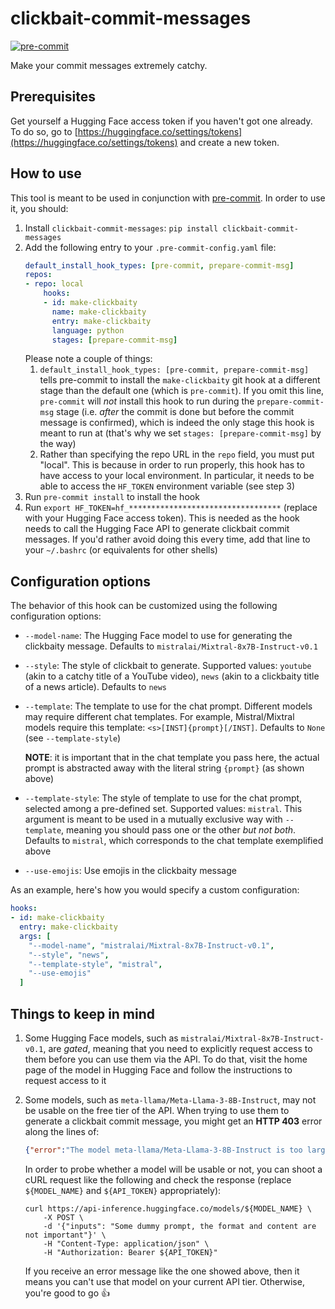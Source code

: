 # clickbait-commit-messages
[![pre-commit](https://img.shields.io/badge/pre--commit-enabled-brightgreen?logo=pre-commit)](https://github.com/pre-commit/pre-commit)

Make your commit messages extremely catchy.

## Prerequisites
Get yourself a Hugging Face access token if you haven't got one already. To do so, go to [https://huggingface.co/settings/tokens](https://huggingface.co/settings/tokens) and create a new token.

## How to use
This tool is meant to be used in conjunction with [pre-commit](https://pre-commit.com/). In order to use it, you should:
1. Install `clickbait-commit-messages`: `pip install clickbait-commit-messages`
2. Add the following entry to your `.pre-commit-config.yaml` file:
    ```yaml
    default_install_hook_types: [pre-commit, prepare-commit-msg]
    repos:
    - repo: local
        hooks:
        - id: make-clickbaity
          name: make-clickbaity
          entry: make-clickbaity
          language: python
          stages: [prepare-commit-msg]
    ```
    Please note a couple of things:
    1. `default_install_hook_types: [pre-commit, prepare-commit-msg]` tells pre-commit to install the `make-clickbaity` git hook at a different stage than the default one (which is `pre-commit`). If you omit this line, `pre-commit` will _not_ install this hook to run during the `prepare-commit-msg` stage (i.e. _after_ the commit is done but before the commit message is confirmed), which is indeed the only stage this hook is meant to run at (that's why we set `stages: [prepare-commit-msg]` by the way)
    2. Rather than specifying the repo URL in the `repo` field, you must put "local". This is because in order to run properly, this hook has to have access to your local environment. In particular, it needs to be able to access the `HF_TOKEN` environment variable (see step 3)
3. Run `pre-commit install` to install the hook
4. Run `export HF_TOKEN=hf_**********************************` (replace with your Hugging Face access token). This is needed as the hook needs to call the Hugging Face API to generate clickbait commit messages. If you'd rather avoid doing this every time, add that line to your `~/.bashrc` (or equivalents for other shells)

## Configuration options
The behavior of this hook can be customized using the following configuration options:
- `--model-name`: The Hugging Face model to use for generating the clickbaity message. Defaults to `mistralai/Mixtral-8x7B-Instruct-v0.1`
- `--style`: The style of clickbait to generate. Supported values: `youtube` (akin to a catchy title of a YouTube video), `news` (akin to a clickbaity title of a news article). Defaults to `news`
- `--template`: The template to use for the chat prompt. Different models may require different chat templates. For example, Mistral/Mixtral models require this template: `<s>[INST]{prompt}[/INST]`. Defaults to `None` (see `--template-style`)

    **NOTE**: it is important that in the chat template you pass here, the actual prompt is abstracted away with the literal string `{prompt}` (as shown above)
- `--template-style`: The style of template to use for the chat prompt, selected among a pre-defined set. Supported values: `mistral`. This argument is meant to be used in a mutually exclusive way with `--template`, meaning you should pass one or the other _but not both_. Defaults to `mistral`, which corresponds to the chat template exemplified above
- `--use-emojis`: Use emojis in the clickbaity message

As an example, here's how you would specify a custom configuration:
```yaml
hooks:
- id: make-clickbaity
  entry: make-clickbaity
  args: [
    "--model-name", "mistralai/Mixtral-8x7B-Instruct-v0.1",
    "--style", "news",
    "--template-style", "mistral",
    "--use-emojis"
  ]
```

## Things to keep in mind
1. Some Hugging Face models, such as `mistralai/Mixtral-8x7B-Instruct-v0.1`, are _gated_, meaning that you need to explicitly request access to them before you can use them via the API. To do that, visit the home page of the model in Hugging Face and follow the instructions to request access to it

2. Some models, such as `meta-llama/Meta-Llama-3-8B-Instruct`, may not be usable on the free tier of the API. When trying to use them to generate a clickbait commit message, you might get an **HTTP 403** error along the lines of:
    ```json
    {"error":"The model meta-llama/Meta-Llama-3-8B-Instruct is too large to be loaded automatically (16GB > 10GB). Please use Spaces (https://huggingface.co/spaces) or Inference Endpoints (https://huggingface.co/inference-endpoints)."}
    ```
    In order to probe whether a model will be usable or not, you can shoot a cURL request like the following and check the response (replace `${MODEL_NAME}` and `${API_TOKEN}` appropriately):
    ```curl
    curl https://api-inference.huggingface.co/models/${MODEL_NAME} \
        -X POST \
        -d '{"inputs": "Some dummy prompt, the format and content are not important"}' \
        -H "Content-Type: application/json" \
        -H "Authorization: Bearer ${API_TOKEN}"
    ```
    If you receive an error message like the one showed above, then it means you can't use that model on your current API tier. Otherwise, you're good to go 👍
